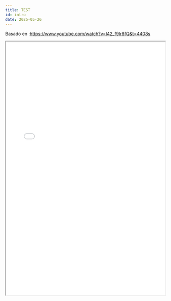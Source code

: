 ```yaml
---
title: TEST 
id: intro
date: 2025-05-26
---
```

Basado en :https://www.youtube.com/watch?v=l42_f9Ir8fQ&t=4408s
<iframe
  src="/www-start/index.html"
  width="100%"
  height="800px"
  style={{ border: '1px solid #ccc' }}
  title="RNBO Test"
/>
---


